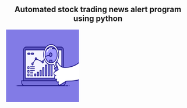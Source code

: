 <h2 align = "center"> Automated stock trading news alert program using python </h2>
<img src = "74pZ.gif"  width = "200" height = "200" class  = "center"/>

